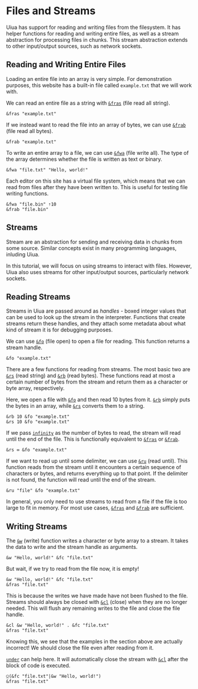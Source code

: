 # Files and Streams

Uiua has support for reading and writing files from the filesystem. It has helper functions for reading and writing entire files, as well as a stream abstraction for processing files in chunks. This stream abstraction extends to other input/output sources, such as network sockets.

## Reading and Writing Entire Files

Loading an entire file into an array is very simple.
For demonstration purposes, this website has a built-in file called `example.txt` that we will work with.

We can read an entire file as a string with [`&fras`]() (file read all string).

```
&fras "example.txt"
```

If we instead want to read the file into an array of bytes, we can use [`&frab`]() (file read all bytes).

```
&frab "example.txt"
```

To write an entire array to a file, we can use [`&fwa`]() (file write all). The type of the array determines whether the file is written as text or binary.

```
&fwa "file.txt" "Hello, world!"
```

Each editor on this site has a virtual file system, which means that we can read from files after they have been written to. This is useful for testing file writing functions.

```
&fwa "file.bin" ⇡10
&frab "file.bin"
```

## Streams

Stream are an abstraction for sending and receiving data in chunks from some source. Similar concepts exist in many programming languages, inluding Uiua.

In this tutorial, we will focus on using streams to interact with files. However, Uiua also uses streams for other input/output sources, particularly network sockets.

## Reading Streams

Streams in Uiua are passed around as *handles* - boxed integer values that can be used to look up the stream in the interpreter. Functions that create streams return these handles, and they attach some metadata about what kind of stream it is for debugging purposes.

We can use [`&fo`]() (file open) to open a file for reading. This function returns a stream handle.

```
&fo "example.txt"
```

There are a few functions for reading from streams. The most basic two are [`&rs`]() (read string) and [`&rb`]() (read bytes). These functions read at most a certain number of bytes from the stream and return them as a character or byte array, respectively.

Here, we open a file with [`&fo`]() and then read 10 bytes from it. [`&rb`]() simply puts the bytes in an array, while [`&rs`]() converts them to a string.
```
&rb 10 &fo "example.txt"
&rs 10 &fo "example.txt"
```

If we pass [`infinity`]() as the number of bytes to read, the stream will read until the end of the file. This is functionally equivalent to [`&fras`]() or [`&frab`]().

```
&rs ∞ &fo "example.txt"
```

If we want to read up until some delimiter, we can use [`&ru`]() (read until). This function reads from the stream until it encounters a certain sequence of characters or bytes, and returns everything up to that point.
If the delimiter is not found, the function will read until the end of the stream.

```
&ru "file" &fo "example.txt"
```

In general, you only need to use streams to read from a file if the file is too large to fit in memory. For most use cases, [`&fras`]() and [`&frab`]() are sufficient.

## Writing Streams

The [`&w`]() (write) function writes a character or byte array to a stream. It takes the data to write and the stream handle as arguments.

```
&w "Hello, world!" &fc "file.txt"
```

But wait, if we try to read from the file now, it is empty! 

```
&w "Hello, world!" &fc "file.txt"
&fras "file.txt"
```

This is because the writes we have made have not been flushed to the file.
Streams should always be closed with [`&cl`]() (close) when they are no longer needed. This will flush any remaining writes to the file and close the file handle.

```
&cl &w "Hello, world!" . &fc "file.txt"
&fras "file.txt"
```

Knowing this, we see that the examples in the section above are actually incorrect! We should close the file even after reading from it.

[`under`]() can help here. It will automatically close the stream with [`&cl`]() after the block of code is executed.

```
⍜(&fc "file.txt"|&w "Hello, world!")
&fras "file.txt"
```